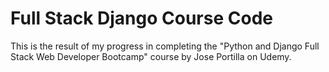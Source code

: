 # Full Stack Django Course Code

This is the result of my progress in completing the "Python and Django Full Stack Web Developer Bootcamp" course by Jose Portilla on Udemy.